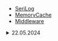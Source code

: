 * [SeriLog](Projects/SeriLogExample/README.md)
* [MemoryCache](Projects/MemoryCacheExample/README.md)
* [Middleware](Projects/MiddleWareExample/README.md)


<details>
  <summary>22.05.2024</summary>
  
grpc not olsun bir inceleyin ilerde yaparız dendi<br>

Ödev:<br>

"backend code clean example" reposuna kodları düzenleyerek branch at. Öncesi ve sonrası için bencmark yapıp görebilirsin.<br>
`buradaki servicelerde bulunan ornekelre gore, ayri branchler acip gerekli gordugunuz fixleri ve kod hatalarini duzelttikten sonra yorum satiri ile neden oyle yaptiginizi da acikladiktan sonra`

kendime not;<br>
1-) SignalR -> anlık güvenlik 2. plan iletişim<br>
2-) grpc -> ufaktan araştır hayat kurtarabilir<br>
3-) GraphQL -> mobile istediği verileri almasını sağlatabiliyorsunuz. mobilden her şeyi özelleştirebiliyorsunuz.<br>
4-) Background servisleri (Hangfire) -> veritabanında düzenli kontroller için. kütüphaneden kitap alan adamın kitap süresinin bitip bitmediğini kontrol eden otomatik kontrol programını bu sistem ile yapabilirsin. Hangfire daha gelişmişi sınıf çalıştırma gibi özellikleri var.  Hangfire dene<br>
5-) Test işlemleri (Unit Test) -> ayrı proje oluştururuz. İsimlendirmeler uzun olsa bile açıklayıcı olsun.  bir miktar karışık geldi bak buna sonra. Mülakat +2 yapar kod yazışına etki eder.<br>
6-) MicroServisler -> bunu sonra bakacağız. Ön hazırlık gençay eğitim var bak<br>
7-) Automation(Github Actions || Docker) -> Anlamadım bakarız<br>

#### 26.05.2024 Tarihine Kadar Bitirilmesi Gerekenler

1. Clean Code Kısmını Tamamla <br>
2. Elastic Search ve CQRS ile ilgili proje yap.<br> 
3. gRPC Araştırması yap<br>
4. GraphQl Kısmını Araştır<br>
5. Unit Test Araştır <br>
6. MicroServisler Araştır <br>
7. Hangfire Araştır. <br>

-1. ve 2. madde haricinde diğerleri kişisel gelişim için



</details>




